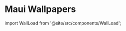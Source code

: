 # Maui Wallpapers
import WallLoad from '@site/src/components/WallLoad';

<WallLoad api="https://raw.githubusercontent.com/AloneER0/DistroWallpapers/main/Maui-wallpapers/Maui-wallpapers"/>